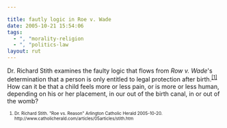 ```yaml
---

title: fautly logic in Roe v. Wade
date: 2005-10-21 15:54:06
tags:
  - ", "morality-religion
  - ", "politics-law
layout: rut
---
```


<p>Dr. Richard Stith examines the faulty logic that flows from <i>Row v. Wade</i>'s determination that a person is only entitled to legal protection after birth.<sup><a href="http://www.catholicherald.com/articles/05articles/stith.htm" title="Roe vs. Reason">[1]</a></sup> How can it be that a child feels more or less pain, or is more or less human, depending on his or her placement, in our out of the birth canal, in or out of the womb?</p>  <font size="-2"> <ol> <li>Dr. Richard Stith. "Roe vs. Reason" Arlington Catholic Herald 2005-10-20. http://www.catholicherald.com/articles/05articles/stith.htm</li> </ol> </font>

